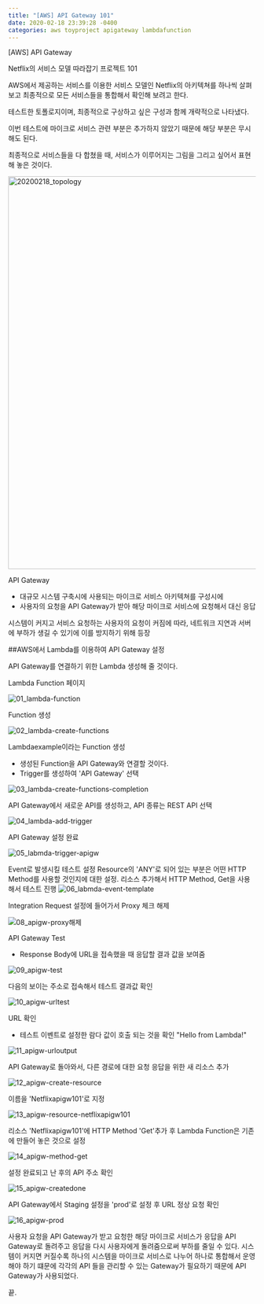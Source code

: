 ```yaml
---
title: "[AWS] API Gateway 101"
date: 2020-02-18 23:39:28 -0400
categories: aws toyproject apigateway lambdafunction
---
```


[AWS] API Gateway

Netflix의 서비스 모델 따라잡기 프로젝트 101

AWS에서 제공하는 서비스를 이용한 서비스 모델인 Netflix의 아키텍쳐를 하나씩 살펴보고
최종적으로 모든 서비스들을 통합해서 확인해 보려고 한다.

테스트한 토폴로지이며, 최종적으로 구상하고 싶은 구성과 함께 개략적으로 나타냈다.

이번 테스트에 마이크로 서비스 관련 부분은 추가하지 않았기 때문에 해당 부분은 무시해도 된다.

최종적으로 서비스들을 다 합쳤을 때, 서비스가 이루어지는 그림을 그리고 싶어서 표현해 놓은 것이다.

<img width="799" alt="20200218_topology" src="https://user-images.githubusercontent.com/61104317/74769033-f8d90680-52cc-11ea-81e9-b40ac36e24a1.png">



API Gateway
- 대규모 시스템 구축시에 사용되는 마이크로 서비스 아키텍쳐를 구성시에
- 사용자의 요청을 API Gateway가 받아 해당 마이크로 서비스에 요청해서 대신 응답


시스템이 커지고 서비스 요청하는 사용자의 요청이 커짐에 따라, 네트워크 지연과 서버에 부하가 생길 수 있기에 이를 방지하기 위해 등장


##AWS에서 Lambda를 이용하여 API Gateway 설정

API Gateway를 연결하기 위한 Lambda 생성해 줄 것이다.

Lambda Function 페이지

![01_lambda-function](https://user-images.githubusercontent.com/61104317/74764285-c5927980-52c4-11ea-8e27-bcf1266972ff.png)

Function 생성

![02_lambda-create-functions](https://user-images.githubusercontent.com/61104317/74764287-c75c3d00-52c4-11ea-97b1-0dafd9d6d4cf.png)

Lambdaexample이라는 Function 생성
- 생성된 Function을 API Gateway와 연결할 것이다.
- Trigger를 생성하여 'API Gateway' 선택

![03_lambda-create-functions-completion](https://user-images.githubusercontent.com/61104317/74764289-ca572d80-52c4-11ea-9ec4-d78d1c85d584.png)

API Gateway에서 새로운 API를 생성하고, API 종류는 REST API 선택

![04_lambda-add-trigger](https://user-images.githubusercontent.com/61104317/74764291-cc20f100-52c4-11ea-83d4-3702965b1736.png)

API Gateway 설정 완료

![05_labmda-trigger-apigw](https://user-images.githubusercontent.com/61104317/74764298-cdeab480-52c4-11ea-9803-58577105a3fb.png)

Event로 발생시킬 테스트 설정
Resource의 'ANY'로 되어 있는 부분은 어떤 HTTP Method를 사용할 것인지에 대한 설정. 리소스 추가해서 HTTP Method, Get을 사용해서 테스트 진행
![06_labmda-event-template](https://user-images.githubusercontent.com/61104317/74764307-d04d0e80-52c4-11ea-923c-3b15f6fdc73b.png)

Integration Request 설정에 들어가서 Proxy 체크 해제

![08_apigw-proxy해제](https://user-images.githubusercontent.com/61104317/74764320-d6db8600-52c4-11ea-8e65-daa6f0d44368.png)

API Gateway Test
- Response Body에 URL을 접속했을 때 응답할 결과 값을 보여줌

![09_apigw-test](https://user-images.githubusercontent.com/61104317/74764324-d9d67680-52c4-11ea-9d0d-295413ea9bfa.png)

다음의 보이는 주소로 접속해서 테스트 결과값 확인

![10_apigw-urltest](https://user-images.githubusercontent.com/61104317/74764338-dd69fd80-52c4-11ea-9a9e-07c26e06cad9.png)

URL 확인
- 테스트 이벤트로 설정한 람다 값이 호출 되는 것을 확인 "Hello from Lambda!"

![11_apigw-urloutput](https://user-images.githubusercontent.com/61104317/74764340-df33c100-52c4-11ea-8cb7-05e2c521473a.png)

API Gateway로 돌아와서, 다른 경로에 대한 요청 응답을 위한 새 리소스 추가

![12_apigw-create-resource](https://user-images.githubusercontent.com/61104317/74764345-e0fd8480-52c4-11ea-8d0c-733a6d013c09.png)

이름을 'Netflixapigw101'로 지정

![13_apigw-resource-netflixapigw101](https://user-images.githubusercontent.com/61104317/74764349-e2c74800-52c4-11ea-88eb-0c9fb2ed5b2b.png)

리소스 'Netflixapigw101'에 HTTP Method 'Get'추가 후 Lambda Function은 기존에 만들어 놓은 것으로 설정

![14_apigw-method-get](https://user-images.githubusercontent.com/61104317/74764362-e8bd2900-52c4-11ea-9fe8-78f22e02a168.png)

설정 완료되고 난 후의 API 주소 확인

![15_apigw-createdone](https://user-images.githubusercontent.com/61104317/74764368-ea86ec80-52c4-11ea-8ca9-e2890548e430.png)

API Gateway에서 Staging 설정을 'prod'로 설정 후 URL 정상 요청 확인

![16_apigw-prod](https://user-images.githubusercontent.com/61104317/74764373-ec50b000-52c4-11ea-879d-fbd3faefd645.png)


사용자 요청을 API Gateway가 받고 요청한 해당 마이크로 서비스가 응답을 API Gateway로 돌려주고
응답을 다시 사용자에게 돌려줌으로써 부하를 줄일 수 있다.
시스템이 커지면 커질수록 하나의 시스템을 마이크로 서비스로 나누어 하나로 통합해서 운영해야 하기 떄문에
각각의 API 들을 관리할 수 있는 Gateway가 필요하기 때문에 API Gateway가 사용되었다.


끝.
